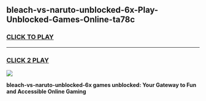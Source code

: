 
## bleach-vs-naruto-unblocked-6x-Play-Unblocked-Games-Online-ta78c
<h3>
<a href="https://premium76.site?title=bleach-vs-naruto-unblocked-6x&ref=25A">CLICK TO PLAY</a></h3>
<hr>

<h3>
<a href="https://premium76.site?title=bleach-vs-naruto-unblocked-6x&ref=25A">CLICK 2 PLAY</a>
  
</h3>

<a href="https://premium76.site?title=bleach-vs-naruto-unblocked-6x&ref=25A"><img src="https://clearcache.store/games.png"></a>


**bleach-vs-naruto-unblocked-6x games unblocked: Your Gateway to Fun and Accessible Online Gaming**
